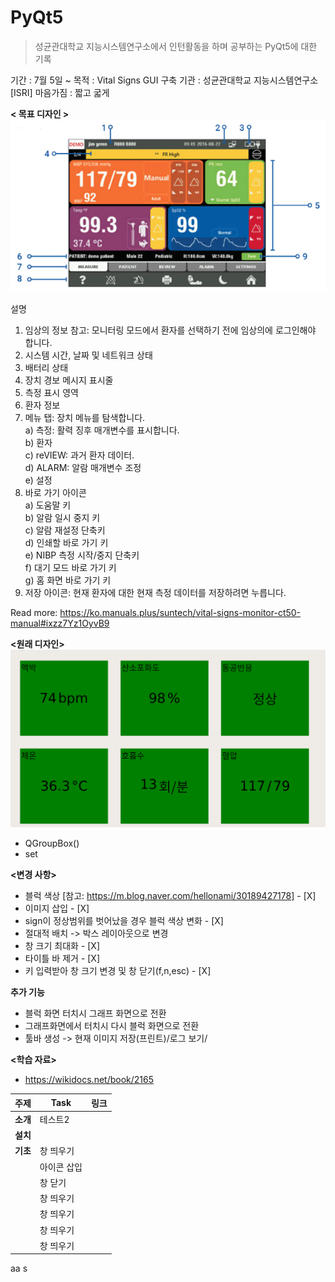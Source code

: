 # PyQt5

> 성균관대학교 지능시스템연구소에서 인턴활동을 하며 공부하는 PyQt5에 대한 기록

기간 : 7월 5일 ~
목적 : Vital Signs GUI 구축
기관 : 성균관대학교 지능시스템연구소 [ISRI]
마음가짐 : 짧고 굷게

**< 목표 디자인 >**  
![refer_img](assets/descr.png)

설명

1. 임상의 정보
   참고: 모니터링 모드에서 환자를 선택하기 전에 임상의에 로그인해야 합니다.
2. 시스템 시간, 날짜 및 네트워크 상태
3. 배터리 상태
4. 장치 경보 메시지 표시줄
5. 측정 표시 영역
6. 환자 정보
7. 메뉴 탭: 장치 메뉴를 탐색합니다.  
   a) 측정: 활력 징후 매개변수를 표시합니다.  
   b) 환자  
   c) reVIEW: 과거 환자 데이터.  
   d) ALARM: 알람 매개변수 조정  
   e) 설정
8. 바로 가기 아이콘  
   a) 도움말 키  
   b) 알람 일시 중지 키  
   c) 알람 재설정 단축키  
   d) 인쇄할 바로 가기 키  
   e) NIBP 측정 시작/중지 단축키  
   f) 대기 모드 바로 가기 키  
   g) 홈 화면 바로 가기 키
9. 저장 아이콘: 현재 환자에 대한 현재 측정 데이터를 저장하려면 누릅니다.

Read more: https://ko.manuals.plus/suntech/vital-signs-monitor-ct50-manual#ixzz7Yz1OyvB9

**<원래 디자인>**
![ori_img](assets/original.png)

**<Keyward>**

- QGroupBox()
- set

**<변경 사항>**

- 블럭 색상 [참고: https://m.blog.naver.com/hellonami/30189427178] - [X]
- 이미지 삽입 - [X]
- sign이 정상범위를 벗어났을 경우 블럭 색상 변화 - [X]
- 절대적 배치 -> 박스 레이아웃으로 변경
- 창 크기 최대화 - [X]
- 타이틀 바 제거 - [X]
- 키 입력받아 창 크기 변경 및 창 닫기(f,n,esc) - [X]

**추가 기능**

- 블럭 화면 터치시 그래프 화면으로 전환
- 그래프화면에서 터치시 다시 블럭 화면으로 전환
- 툴바 생성 -> 현재 이미지 저장(프린트)/로그 보기/

**<학습 자료>**

- https://wikidocs.net/book/2165

| 주제     | Task        | 링크 |
| -------- | ----------- | ---- |
| **소개** | 테스트2     |      |
| **설치** |             |      |
| **기초** | 창 띄우기   |      |
|          | 아이콘 삽입 |      |
|          | 창 닫기     |      |
|          | 창 띄우기   |      |
|          | 창 띄우기   |      |
|          | 창 띄우기   |      |
|          | 창 띄우기   |      |

aa
s
